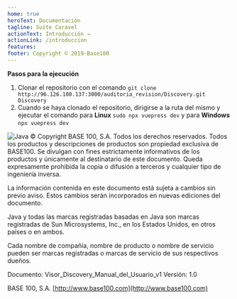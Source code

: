 ```yaml
---
home: true
heroText: Documentación
tagline: Suite Caravel
actionText: Introducción →
actionLink: /introduccion
features:
footer: Copyright © 2019-Base100
---
```

**Pasos para la ejecución**
1. Clonar el repositorio con el comando `git clone http://96.126.100.137:3000/auditoria_revision/Discovery.git Discovery`
2. Cuando se haya clonado el repositorio, dirigirse a la ruta del mismo y ejecutar el comando para **Linux** `sudo npx vuepress dev` y para **Windows** `npx vuepress dev`


![Java](/java.jpg 'java')
© Copyright BASE 100, S.A. Todos los derechos reservados.
Todos los productos y descripciones de productos son propiedad exclusiva de BASE100. Se divulgan con fines estrictamente informativos de los productos y únicamente al destinatario de este documento. Queda expresamente prohibida la copia o difusión a terceros y cualquier tipo de ingeniería inversa.

La información contenida en este documento está sujeta a cambios sin previo aviso. Estos cambios serán incorporados en nuevas ediciones del documento.

Java y todas las marcas registradas basadas en Java son marcas registradas de Sun Microsystems, Inc., en los Estados Unidos, en otros países o en ambos.

Cada nombre de compañía, nombre de producto o nombre de servicio pueden ser marcas registradas o marcas de servicio de sus respectivos dueños.

Documento: Visor_Discovery_Manual_del_Usuario_v1
Versión: 1.0

BASE 100, S.A.
[http://www.base100.com](http://www.base100.com)

